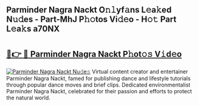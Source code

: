 ## Parminder Nagra Nackt O𝚗𝚕yf𝚊ns L𝚎a𝚔ed N𝚞𝚍es - Part-MhJ P𝚑𝚘tos Vi𝚍𝚎o - H𝚘𝚝 Part L𝚎a𝚔s a70NX

# <h2><a href="http://kf47kk6.oniu.top/?m=Parminder+Nagra+Nackt">🔗👉 🔴 Parminder Nagra Nackt P𝚑ot𝚘𝚜 V𝚒d𝚎o</a></h2>

[![Parminder Nagra Nackt Nu𝚍e𝚜](https://i.imgur.com/0qMVB7G.gif)](http://kf47kk6.oniu.top/?m=Parminder+Nagra+Nackt)
Virtual content creator and entertainer Parminder Nagra Nackt, famed for publishing dance and lifestyle tutorials through popular dance moves and brief clips. Dedicated environmentalist Parminder Nagra Nackt, celebrated for their passion and efforts to protect the natural world.  
